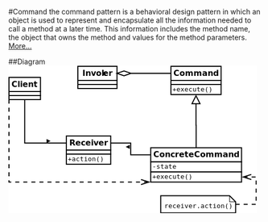 #Command
the command pattern is a behavioral design pattern in which an object is used to represent and encapsulate all
the information needed to call a method at a later time. This information includes the method name,
the object that owns the method and values for the method parameters. [More…](http://en.wikipedia.org/wiki/Command_pattern)

##Diagram
![Command UML Diagram](diagram.png)

